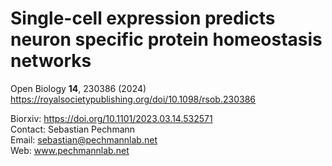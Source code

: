 # Single-cell expression predicts neuron specific protein homeostasis networks

Open Biology <b>14</b>, 230386 (2024) \
https://royalsocietypublishing.org/doi/10.1098/rsob.230386


Biorxiv: https://doi.org/10.1101/2023.03.14.532571 \
Contact: Sebastian Pechmann\
Email: sebastian@pechmannlab.net\
Web: www.pechmannlab.net

